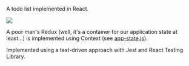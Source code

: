 A todo list implemented in React.

![](https://user-images.githubusercontent.com/2745525/88288451-12570200-ccf4-11ea-8fab-b27cd5e784e5.gif)

A poor man's Redux (well, it's a container for our application state at least...) is implemented using Context (see [app-state.js](https://github.com/knordkvist/react-todo-hooks-context/blob/master/src/context/app-state.js)).

Implemented using a test-driven approach with Jest and React Testing Library.
